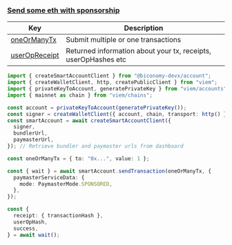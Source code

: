 ### [Send some eth with sponsorship](https://bcnmy.github.io/biconomy-client-sdk/classes/BiconomySmartAccountV2.html#sendTransaction)

| Key                                                                               | Description                                                    |
| --------------------------------------------------------------------------------- | -------------------------------------------------------------- |
| [oneOrManyTx](https://bcnmy.github.io/biconomy-client-sdk/types/Transaction.html) | Submit multiple or one transactions                            |
| [userOpReceipt](https://bcnmy.github.io/biconomy-client-sdk/types/UserOpReceipt)  | Returned information about your tx, receipts, userOpHashes etc |

```typescript
import { createSmartAccountClient } from "@biconomy-devx/account";
import { createWalletClient, http, createPublicClient } from "viem";
import { privateKeyToAccount, generatePrivateKey } from "viem/accounts";
import { mainnet as chain } from "viem/chains";

const account = privateKeyToAccount(generatePrivateKey());
const signer = createWalletClient({ account, chain, transport: http() });
const smartAccount = await createSmartAccountClient({
  signer,
  bundlerUrl,
  paymasterUrl,
}); // Retrieve bundler and paymaster urls from dashboard

const oneOrManyTx = { to: "0x...", value: 1 };

const { wait } = await smartAccount.sendTransaction(oneOrManyTx, {
  paymasterServiceData: {
    mode: PaymasterMode.SPONSORED,
  },
});

const {
  receipt: { transactionHash },
  userOpHash,
  success,
} = await wait();
```
